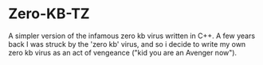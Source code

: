 # Zero-KB-TZ
A simpler version of the infamous zero kb virus written in C++.  A few years back I was struck by the 'zero kb' virus, and so i decide to write my own zero kb virus as an act of vengeance ("kid you are an Avenger now").

